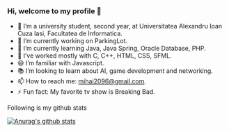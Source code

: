 ### Hi, welcome to my profile 👋

- 🏫 I’m a university student, second year, at Universitatea Alexandru Ioan Cuza Iasi, Facultatea de Informatica.
- 🔭 I’m currently working on ParkingLot.
- 🌱 I’m currently learning Java, Java Spring, Oracle Database, PHP.
- 💪 I’ve worked mostly with C, C++, HTML, CSS, SFML.
- 😄 I’m familiar with Javascript. 
- 📚 I’m looking to learn about AI, game development and networking.
- 📫 How to reach me: mihai2096@gmail.com.
- ⚡ Fun fact: My favorite tv show is Breaking Bad.

Following is my github stats
  
[![Anurag's github stats](https://github-readme-stats.vercel.app/api?username=mihai2096)](https://github.com/anuraghazra/github-readme-stats)  
  
